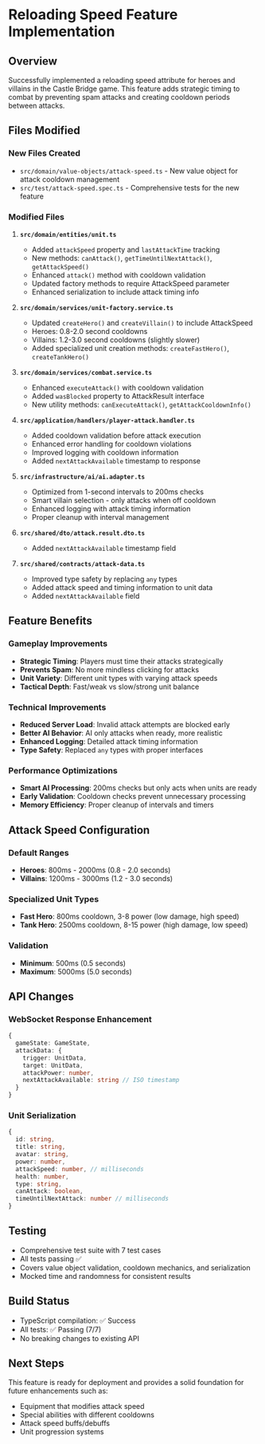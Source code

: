# Reloading Speed Feature Implementation

## Overview
Successfully implemented a reloading speed attribute for heroes and villains in the Castle Bridge game. This feature adds strategic timing to combat by preventing spam attacks and creating cooldown periods between attacks.

## Files Modified

### New Files Created
- `src/domain/value-objects/attack-speed.ts` - New value object for attack cooldown management
- `src/test/attack-speed.spec.ts` - Comprehensive tests for the new feature

### Modified Files
1. **`src/domain/entities/unit.ts`**
   - Added `attackSpeed` property and `lastAttackTime` tracking
   - New methods: `canAttack()`, `getTimeUntilNextAttack()`, `getAttackSpeed()`
   - Enhanced `attack()` method with cooldown validation
   - Updated factory methods to require AttackSpeed parameter
   - Enhanced serialization to include attack timing info

2. **`src/domain/services/unit-factory.service.ts`**
   - Updated `createHero()` and `createVillain()` to include AttackSpeed
   - Heroes: 0.8-2.0 second cooldowns
   - Villains: 1.2-3.0 second cooldowns (slightly slower)
   - Added specialized unit creation methods: `createFastHero()`, `createTankHero()`

3. **`src/domain/services/combat.service.ts`**
   - Enhanced `executeAttack()` with cooldown validation
   - Added `wasBlocked` property to AttackResult interface
   - New utility methods: `canExecuteAttack()`, `getAttackCooldownInfo()`

4. **`src/application/handlers/player-attack.handler.ts`**
   - Added cooldown validation before attack execution
   - Enhanced error handling for cooldown violations
   - Improved logging with cooldown information
   - Added `nextAttackAvailable` timestamp to response

5. **`src/infrastructure/ai/ai.adapter.ts`**
   - Optimized from 1-second intervals to 200ms checks
   - Smart villain selection - only attacks when off cooldown
   - Enhanced logging with attack timing information
   - Proper cleanup with interval management

6. **`src/shared/dto/attack.result.dto.ts`**
   - Added `nextAttackAvailable` timestamp field

7. **`src/shared/contracts/attack-data.ts`**
   - Improved type safety by replacing `any` types
   - Added attack speed and timing information to unit data
   - Added `nextAttackAvailable` field

## Feature Benefits

### Gameplay Improvements
- **Strategic Timing**: Players must time their attacks strategically
- **Prevents Spam**: No more mindless clicking for attacks
- **Unit Variety**: Different unit types with varying attack speeds
- **Tactical Depth**: Fast/weak vs slow/strong unit balance

### Technical Improvements
- **Reduced Server Load**: Invalid attack attempts are blocked early
- **Better AI Behavior**: AI only attacks when ready, more realistic
- **Enhanced Logging**: Detailed attack timing information
- **Type Safety**: Replaced `any` types with proper interfaces

### Performance Optimizations
- **Smart AI Processing**: 200ms checks but only acts when units are ready
- **Early Validation**: Cooldown checks prevent unnecessary processing
- **Memory Efficiency**: Proper cleanup of intervals and timers

## Attack Speed Configuration

### Default Ranges
- **Heroes**: 800ms - 2000ms (0.8 - 2.0 seconds)
- **Villains**: 1200ms - 3000ms (1.2 - 3.0 seconds)

### Specialized Unit Types
- **Fast Hero**: 800ms cooldown, 3-8 power (low damage, high speed)
- **Tank Hero**: 2500ms cooldown, 8-15 power (high damage, low speed)

### Validation
- **Minimum**: 500ms (0.5 seconds)
- **Maximum**: 5000ms (5.0 seconds)

## API Changes

### WebSocket Response Enhancement
```typescript
{
  gameState: GameState,
  attackData: {
    trigger: UnitData,
    target: UnitData,
    attackPower: number,
    nextAttackAvailable: string // ISO timestamp
  }
}
```

### Unit Serialization
```typescript
{
  id: string,
  title: string,
  avatar: string,
  power: number,
  attackSpeed: number, // milliseconds
  health: number,
  type: string,
  canAttack: boolean,
  timeUntilNextAttack: number // milliseconds
}
```

## Testing
- Comprehensive test suite with 7 test cases
- All tests passing ✅
- Covers value object validation, cooldown mechanics, and serialization
- Mocked time and randomness for consistent results

## Build Status
- TypeScript compilation: ✅ Success
- All tests: ✅ Passing (7/7)
- No breaking changes to existing API

## Next Steps
This feature is ready for deployment and provides a solid foundation for future enhancements such as:
- Equipment that modifies attack speed
- Special abilities with different cooldowns
- Attack speed buffs/debuffs
- Unit progression systems
